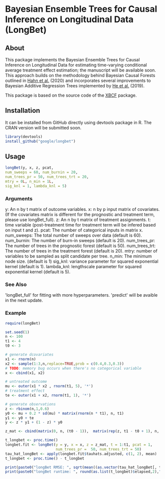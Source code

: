 # Bayesian Ensemble Trees for Causal Inference on Longitudinal Data (LongBet)

## About

This package implements the Bayesian Ensemble Trees for Causal Inference on 
Longitudinal Data for estimating time-varying conditional average treatment effect 
estimation; the manuscript will be available soon. 
This approach builds on the methodology behind Bayesian Causal Forests outlined 
in [Hahn et al.](https://projecteuclid.org/euclid.ba/1580461461) (2020) and 
incorporates several improvements to Bayesian Additive Regression Trees 
implemented by [He et al.](http://proceedings.mlr.press/v89/he19a.html) (2019).

This package is based on the source code of the [XBCF](https://github.com/socket778/XBCF) 
package.

## Installation
It can be installed from GitHub directly using devtools package in R. The CRAN version will be submitted soon.

```R
library(devtools)
install_github("google/longbet")
```

## Usage
```R
longBet(y, x, z, pcat, 
num_sweeps = 60, num_burnin = 20,
num_trees_pr = 50, num_trees_trt = 20,
mtry = 0L, n_min = 1L,
sig_knl = 1, lambda_knl = 5)
```

### Arguments
y: An n by t matrix of outcome variables.
x: n by p input matrix of covariates. (If the covariates matrix is different for the prognostic and treatment term, please use longBet_full).
z: An n by t matrix of treatment assignments.
t: time variable (post-treatment time for treatment term will be infered based on input t and z).
pcat: The number of categorical inputs in matrix x.
num_sweeps: The total number of sweeps over data (default is 60).
num_burnin: The number of burn-in sweeps (default is 20).
num_trees_pr: The number of trees in the prognostic forest (default is 50).
num_trees_trt: The number of trees in the treatment forest (default is 20).
mtry: number of variables to be sampled as split candidate per tree.
n_min: The minimum node size. (default is 1)
sig_knl: variance parameter for squared exponential kernel (default is 1).
lambda_knl: lengthscale parameter for squared exponential kernel (default is 5).

### See Also
'longBet_full' for fitting with more hyperparameters.
'predict' will be avaible in the next update.

### Example
```R
require(longBet)

set.seed(1)
n <- 100
t1 <- 4
t0 <- 3

# generate dcovariates
x1 <- rnorm(n)
x2 <- sample(1:3,n,replace=TRUE,prob = c(0.4,0.3,0.3))
# TODO: memory bug occurs when there's no categorical variable 
x <- cbind(x1, x2)

# untreated outcome
mu <- outer(x1 * x2 , rnorm(t1, 5), '*')
# treatment effect
te <- outer(x1 + x2, rnorm(t1, 1), '*')

# generate observations
z <- rbinom(n,1,0.6)
y0 <- mu + 0.2 * sd(mu) * matrix(rnorm(n * t1), n, t1)
y1 <- y0 + te
y <- z * y1 + (1 - z) * y0

z_mat <- cbind(matrix(0, n, (t0 - 1)),  matrix(rep(z, t1 - t0 + 1), n, t1 - t0 + 1))

t_longbet <- proc.time()
longbet.fit <- longBet(y = y, x = x, z = z_mat, t = 1:t1, pcat = 1,
                       num_trees_pr =  50, num_trees_trt = 50)
tau_hat_longBet <- apply(longbet.fit$tauhats.adjusted, c(1, 2), mean)
t_longbet <- proc.time() - t_longbet

print(paste0("longBet RMSE: ", sqrt(mean((as.vector(tau_hat_longBet[, t0:t1]) - as.vector(te[,t0:t1]))^2))))
print(paste0("longBet runtime: ", round(as.list(t_longbet)$elapsed,2)," seconds"))

```

